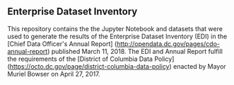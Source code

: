 ## Enterprise Dataset Inventory

This repository contains the the Jupyter Notebook and datasets that were used to generate the results of the Enterprise Dataset Inventory (EDI) in the [Chief Data Officer's Annual Report] (http://opendata.dc.gov/pages/cdo-annual-report) published March 11, 2018. The EDI and Annual Report fulfill the requirements of the [District of Columbia Data Policy] (https://octo.dc.gov/page/district-columbia-data-policy) enacted by Mayor Muriel Bowser on April 27, 2017. 
